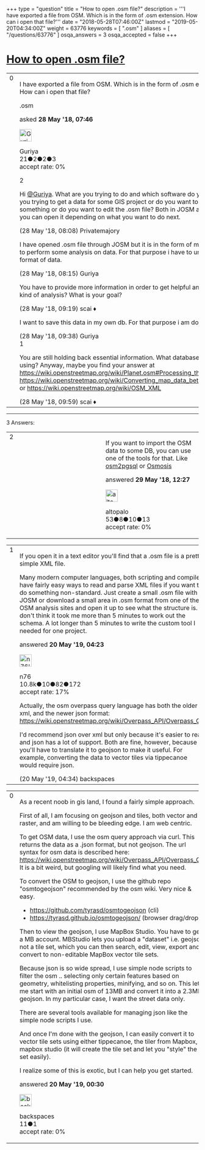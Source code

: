 +++
type = "question"
title = "How to open .osm file?"
description = '''I have exported a file from OSM. Which is in the form of .osm extension. How can i open that file?'''
date = "2018-05-28T07:46:00Z"
lastmod = "2019-05-20T04:34:00Z"
weight = 63776
keywords = [ ".osm" ]
aliases = [ "/questions/63776" ]
osqa_answers = 3
osqa_accepted = false
+++

<div class="headNormal">

# [How to open .osm file?](/questions/63776/how-to-open-osm-file)

</div>

<div id="main-body">

<div id="askform">

<table id="question-table" style="width:100%;">
<colgroup>
<col style="width: 50%" />
<col style="width: 50%" />
</colgroup>
<tbody>
<tr>
<td style="width: 30px; vertical-align: top"><div class="vote-buttons">
<span id="post-63776-upvote" class="ajax-command post-vote up" rel="nofollow" title="I like this post (click again to cancel)"> </span>
<div id="post-63776-score" class="post-score" title="current number of votes">
0
</div>
<span id="post-63776-downvote" class="ajax-command post-vote down" rel="nofollow" title="I dont like this post (click again to cancel)"> </span> <span id="favorite-mark" class="ajax-command favorite-mark" rel="nofollow" title="mark/unmark this question as favorite (click again to cancel)"> </span>
<div id="favorite-count" class="favorite-count">
&#10;</div>
</div></td>
<td><div id="item-right">
<div class="question-body">
<p>I have exported a file from OSM. Which is in the form of .osm extension. How can i open that file?</p>
</div>
<div id="question-tags" class="tags-container tags">
<span class="post-tag tag-link-.osm" rel="tag" title="see questions tagged &#39;.osm&#39;">.osm</span>
</div>
<div id="question-controls" class="post-controls">
&#10;</div>
<div class="post-update-info-container">
<div class="post-update-info post-update-info-user">
<p>asked <strong>28 May '18, 07:46</strong></p>
<img src="https://secure.gravatar.com/avatar/76fc487a24dbbe09e6a334884f80318f?s=32&amp;d=identicon&amp;r=g" class="gravatar" width="32" height="32" alt="Guriya&#39;s gravatar image" />
<p><span>Guriya</span><br />
<span class="score" title="21 reputation points">21</span><span title="2 badges"><span class="badge1">●</span><span class="badgecount">2</span></span><span title="2 badges"><span class="silver">●</span><span class="badgecount">2</span></span><span title="3 badges"><span class="bronze">●</span><span class="badgecount">3</span></span><br />
<span class="accept_rate" title="Rate of the user&#39;s accepted answers">accept rate:</span> <span title="Guriya has no accepted answers">0%</span></p>
</div>
</div>
<div id="comments-container-63776" class="comments-container">
<span id="63778"></span>
<div id="comment-63778" class="comment">
<div id="post-63778-score" class="comment-score">
2
</div>
<div class="comment-text">
<p>Hi <a href="https://help.openstreetmap.org/users/15176/guriya">@Guriya</a>. What are you trying to do and which software do you use? Are you trying to get a data for some GIS project or do you want to extract something or do you want to edit the .osm file? Both in JOSM and in QGIS you can open it depending on what you want to do next.</p>
</div>
<div id="comment-63778-info" class="comment-info">
<span class="comment-age">(28 May '18, 08:08)</span> <span class="comment-user userinfo">Privatemajory</span>
</div>
</div>
<span id="63779"></span>
<div id="comment-63779" class="comment">
<div id="post-63779-score" class="comment-score">
&#10;</div>
<div class="comment-text">
<p>I have opened .osm file through JOSM but it is in the form of map. But i have to perform some analysis on data. For that purpose i have to understand the format of data.</p>
</div>
<div id="comment-63779-info" class="comment-info">
<span class="comment-age">(28 May '18, 08:15)</span> <span class="comment-user userinfo">Guriya</span>
</div>
</div>
<span id="63780"></span>
<div id="comment-63780" class="comment">
<div id="post-63780-score" class="comment-score">
&#10;</div>
<div class="comment-text">
<p>You have to provide more information in order to get helpful answers. What kind of analysis? What is your goal?</p>
</div>
<div id="comment-63780-info" class="comment-info">
<span class="comment-age">(28 May '18, 09:19)</span> <span class="comment-user userinfo">scai ♦</span>
</div>
</div>
<span id="63781"></span>
<div id="comment-63781" class="comment">
<div id="post-63781-score" class="comment-score">
&#10;</div>
<div class="comment-text">
<p>I want to save this data in my own db. For that purpose i am doing all this.</p>
</div>
<div id="comment-63781-info" class="comment-info">
<span class="comment-age">(28 May '18, 09:38)</span> <span class="comment-user userinfo">Guriya</span>
</div>
</div>
<span id="63782"></span>
<div id="comment-63782" class="comment">
<div id="post-63782-score" class="comment-score">
1
</div>
<div class="comment-text">
<p>You are still holding back essential information. What database are you using? Anyway, maybe you find your answer at <a href="https://wiki.openstreetmap.org/wiki/Planet.osm#Processing_the_file">https://wiki.openstreetmap.org/wiki/Planet.osm#Processing_the_file</a> or <a href="https://wiki.openstreetmap.org/wiki/Converting_map_data_between_formats">https://wiki.openstreetmap.org/wiki/Converting_map_data_between_formats</a> or <a href="https://wiki.openstreetmap.org/wiki/OSM_XML">https://wiki.openstreetmap.org/wiki/OSM_XML</a></p>
</div>
<div id="comment-63782-info" class="comment-info">
<span class="comment-age">(28 May '18, 09:59)</span> <span class="comment-user userinfo">scai ♦</span>
</div>
</div>
</div>
<div id="comment-tools-63776" class="comment-tools">
&#10;</div>
<div class="clear">
&#10;</div>
<div id="comment-63776-form-container" class="comment-form-container">
&#10;</div>
<div class="clear">
&#10;</div>
</div></td>
</tr>
</tbody>
</table>

------------------------------------------------------------------------

<div class="tabBar">

<span id="sort-top"></span>

<div class="headQuestions">

3 Answers:

</div>

</div>

<span id="63839"></span>

<div id="answer-container-63839" class="answer">

<table style="width:100%;">
<colgroup>
<col style="width: 50%" />
<col style="width: 50%" />
</colgroup>
<tbody>
<tr>
<td style="width: 30px; vertical-align: top"><div class="vote-buttons">
<span id="post-63839-upvote" class="ajax-command post-vote up" rel="nofollow" title="I like this post (click again to cancel)"> </span>
<div id="post-63839-score" class="post-score" title="current number of votes">
2
</div>
<span id="post-63839-downvote" class="ajax-command post-vote down" rel="nofollow" title="I dont like this post (click again to cancel)"> </span>
</div></td>
<td><div class="item-right">
<div class="answer-body">
<p>If you want to import the OSM data to some DB, you can use one of the tools for that. Like <a href="https://wiki.openstreetmap.org/wiki/Osm2pgsql">osm2pgsql</a> or <a href="https://wiki.openstreetmap.org/wiki/Osmosis">Osmosis</a></p>
</div>
<div class="answer-controls post-controls">
&#10;</div>
<div class="post-update-info-container">
<div class="post-update-info post-update-info-user">
<p>answered <strong>29 May '18, 12:27</strong></p>
<img src="https://secure.gravatar.com/avatar/53c4a40bd104f3de1bbc6ccb735e52eb?s=32&amp;d=identicon&amp;r=g" class="gravatar" width="32" height="32" alt="altopalo&#39;s gravatar image" />
<p><span>altopalo</span><br />
<span class="score" title="53 reputation points">53</span><span title="8 badges"><span class="badge1">●</span><span class="badgecount">8</span></span><span title="10 badges"><span class="silver">●</span><span class="badgecount">10</span></span><span title="13 badges"><span class="bronze">●</span><span class="badgecount">13</span></span><br />
<span class="accept_rate" title="Rate of the user&#39;s accepted answers">accept rate:</span> <span title="altopalo has no accepted answers">0%</span></p>
</div>
</div>
<div id="comments-container-63839" class="comments-container">
&#10;</div>
<div id="comment-tools-63839" class="comment-tools">
&#10;</div>
<div class="clear">
&#10;</div>
<div id="comment-63839-form-container" class="comment-form-container">
&#10;</div>
<div class="clear">
&#10;</div>
</div></td>
</tr>
</tbody>
</table>

</div>

<span id="69235"></span>

<div id="answer-container-69235" class="answer">

<table style="width:100%;">
<colgroup>
<col style="width: 50%" />
<col style="width: 50%" />
</colgroup>
<tbody>
<tr>
<td style="width: 30px; vertical-align: top"><div class="vote-buttons">
<span id="post-69235-upvote" class="ajax-command post-vote up" rel="nofollow" title="I like this post (click again to cancel)"> </span>
<div id="post-69235-score" class="post-score" title="current number of votes">
1
</div>
<span id="post-69235-downvote" class="ajax-command post-vote down" rel="nofollow" title="I dont like this post (click again to cancel)"> </span>
</div></td>
<td><div class="item-right">
<div class="answer-body">
<p>If you open it in a text editor you'll find that a .osm file is a pretty simple XML file.</p>
<p>Many modern computer languages, both scripting and compiled, have fairly easy ways to read and parse XML files if you want to do something non-standard. Just create a small .osm file with JOSM or download a small area in .osm format from one of the OSM analysis sites and open it up to see what the structure is. I don't think it took me more than 5 minutes to work out the schema. A lot longer than 5 minutes to write the custom tool I needed for one project.</p>
</div>
<div class="answer-controls post-controls">
&#10;</div>
<div class="post-update-info-container">
<div class="post-update-info post-update-info-user">
<p>answered <strong>20 May '19, 04:23</strong></p>
<img src="https://secure.gravatar.com/avatar/f60af53a4eba0c21f25c22674fb4a8cc?s=32&amp;d=identicon&amp;r=g" class="gravatar" width="32" height="32" alt="n76&#39;s gravatar image" />
<p><span>n76</span><br />
<span class="score" title="10839 reputation points"><span>10.8k</span></span><span title="10 badges"><span class="badge1">●</span><span class="badgecount">10</span></span><span title="82 badges"><span class="silver">●</span><span class="badgecount">82</span></span><span title="172 badges"><span class="bronze">●</span><span class="badgecount">172</span></span><br />
<span class="accept_rate" title="Rate of the user&#39;s accepted answers">accept rate:</span> <span title="n76 has 48 accepted answers">17%</span></p>
</div>
</div>
<div id="comments-container-69235" class="comments-container">
<span id="69237"></span>
<div id="comment-69237" class="comment">
<div id="post-69237-score" class="comment-score">
&#10;</div>
<div class="comment-text">
<p>Actually, the osm overpass query language has both the older xml, and the newer json format: <a href="https://wiki.openstreetmap.org/wiki/Overpass_API/Overpass_QL.">https://wiki.openstreetmap.org/wiki/Overpass_API/Overpass_QL.</a></p>
<p>I'd recommend json over xml but only because it's easier to read and json has a lot of support. Both are fine, however, because you'll have to translate it to geojson to make it useful. For example, converting the data to vector tiles via tippecanoe would require json.</p>
</div>
<div id="comment-69237-info" class="comment-info">
<span class="comment-age">(20 May '19, 04:34)</span> <span class="comment-user userinfo">backspaces</span>
</div>
</div>
</div>
<div id="comment-tools-69235" class="comment-tools">
&#10;</div>
<div class="clear">
&#10;</div>
<div id="comment-69235-form-container" class="comment-form-container">
&#10;</div>
<div class="clear">
&#10;</div>
</div></td>
</tr>
</tbody>
</table>

</div>

<span id="69234"></span>

<div id="answer-container-69234" class="answer">

<table style="width:100%;">
<colgroup>
<col style="width: 50%" />
<col style="width: 50%" />
</colgroup>
<tbody>
<tr>
<td style="width: 30px; vertical-align: top"><div class="vote-buttons">
<span id="post-69234-upvote" class="ajax-command post-vote up" rel="nofollow" title="I like this post (click again to cancel)"> </span>
<div id="post-69234-score" class="post-score" title="current number of votes">
0
</div>
<span id="post-69234-downvote" class="ajax-command post-vote down" rel="nofollow" title="I dont like this post (click again to cancel)"> </span>
</div></td>
<td><div class="item-right">
<div class="answer-body">
<p>As a recent noob in gis land, I found a fairly simple approach.</p>
<p>First of all, I am focusing on geojson and tiles, both vector and raster, and am willing to be bleeding edge. I am web centric.</p>
<p>To get OSM data, I use the osm query approach via curl. This returns the data as a .json format, but not geojson. The url syntax for osm data is described here: <a href="https://wiki.openstreetmap.org/wiki/Overpass_API/Overpass_QL.">https://wiki.openstreetmap.org/wiki/Overpass_API/Overpass_QL.</a> It is a bit weird, but googling will likely find what you need.</p>
<p>To convert the OSM to geojson, I use the github repo "osmtogeojson" recommended by the osm wiki. Very nice &amp; easy.</p>
<ul>
<li><a href="https://github.com/tyrasd/osmtogeojson">https://github.com/tyrasd/osmtogeojson</a> (cli)</li>
<li><a href="https://tyrasd.github.io/osmtogeojson/">https://tyrasd.github.io/osmtogeojson/</a> (browser drag/drop)</li>
</ul>
<p>Then to view the geojson, I use MapBox Studio. You have to get a MB account. MBStudio lets you upload a "dataset" i.e. geojson, not a tile set, which you can then search, edit, view, export and convert to non-editable MapBox vector tile sets.</p>
<p>Because json is so wide spread, I use simple node scripts to filter the osm .. selecting only certain features based on geometry, whitelisting properties, minifying, and so on. This lets me start with an initial osm of 13MB and convert it into a 2.3MB geojson. In my particular case, I want the street data only.</p>
<p>There are several tools available for managing json like the simple node scripts I use.</p>
<p>And once I'm done with the geojson, I can easily convert it to vector tile sets using either tippecanoe, the tiler from Mapbox, or mapbox studio (it will create the tile set and let you "style" the set easily).</p>
<p>I realize some of this is exotic, but I can help you get started.</p>
</div>
<div class="answer-controls post-controls">
&#10;</div>
<div class="post-update-info-container">
<div class="post-update-info post-update-info-user">
<p>answered <strong>20 May '19, 00:30</strong></p>
<img src="https://secure.gravatar.com/avatar/05f6bda380f1de974ee04b846869adaf?s=32&amp;d=identicon&amp;r=g" class="gravatar" width="32" height="32" alt="backspaces&#39;s gravatar image" />
<p><span>backspaces</span><br />
<span class="score" title="11 reputation points">11</span><span title="1 badges"><span class="bronze">●</span><span class="badgecount">1</span></span><br />
<span class="accept_rate" title="Rate of the user&#39;s accepted answers">accept rate:</span> <span title="backspaces has no accepted answers">0%</span></p>
</div>
</div>
<div id="comments-container-69234" class="comments-container">
&#10;</div>
<div id="comment-tools-69234" class="comment-tools">
&#10;</div>
<div class="clear">
&#10;</div>
<div id="comment-69234-form-container" class="comment-form-container">
&#10;</div>
<div class="clear">
&#10;</div>
</div></td>
</tr>
</tbody>
</table>

</div>

<div class="paginator-container-left">

</div>

</div>

</div>

